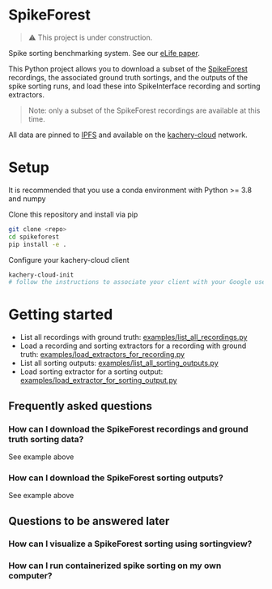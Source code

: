 # SpikeForest

> :warning: This project is under construction.

Spike sorting benchmarking system. See our [eLife paper](https://elifesciences.org/articles/55167).

This Python project allows you to download a subset of the [SpikeForest](http://spikeforest.flatironinstitute.org/) recordings, the associated ground truth sortings, and the outputs of the spike sorting runs, and load these into SpikeInterface recording and sorting extractors.

> Note: only a subset of the SpikeForest recordings are available at this time.

All data are pinned to [IPFS](https://ipfs.io/) and available on the [kachery-cloud](https://github.com/scratchrealm/kachery-cloud) network.

# Setup

It is recommended that you use a conda environment with Python >= 3.8 and numpy

Clone this repository and install via pip

```bash
git clone <repo>
cd spikeforest
pip install -e .
```

Configure your kachery-cloud client

```bash
kachery-cloud-init
# follow the instructions to associate your client with your Google user name on kachery-cloud
```

# Getting started

* List all recordings with ground truth: [examples/list_all_recordings.py](examples/list_all_recordings.py)
* Load a recording and sorting extractors for a recording with ground truth: [examples/load_extractors_for_recording.py](examples/load_extractors_for_recording.py)
* List all sorting outputs: [examples/list_all_sorting_outputs.py](examples/list_all_sorting_outputs.py)
* Load sorting extractor for a sorting output: [examples/load_extractor_for_sorting_output.py](examples/load_extractor_for_sorting_output.py)

## Frequently asked questions

### How can I download the SpikeForest recordings and ground truth sorting data?

See example above

### How can I download the SpikeForest sorting outputs?

See example above

## Questions to be answered later

### How can I visualize a SpikeForest sorting using sortingview?

### How can I run containerized spike sorting on my own computer?